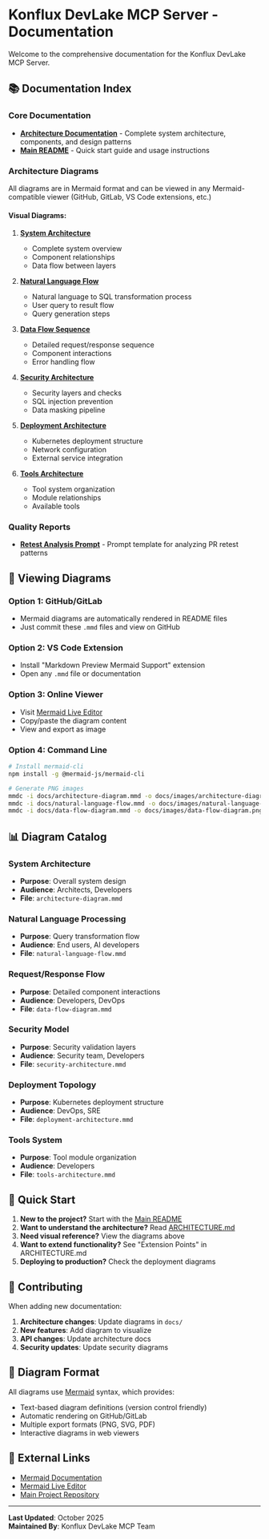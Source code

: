 # Konflux DevLake MCP Server - Documentation

Welcome to the comprehensive documentation for the Konflux DevLake MCP Server.

## 📚 Documentation Index

### Core Documentation

- **[Architecture Documentation](./ARCHITECTURE.md)** - Complete system architecture, components, and design patterns
- **[Main README](../README.md)** - Quick start guide and usage instructions

### Architecture Diagrams

All diagrams are in Mermaid format and can be viewed in any Mermaid-compatible viewer (GitHub, GitLab, VS Code extensions, etc.)

#### Visual Diagrams:

1. **[System Architecture](./architecture-diagram.mmd)** 
   - Complete system overview
   - Component relationships
   - Data flow between layers

2. **[Natural Language Flow](./natural-language-flow.mmd)**
   - Natural language to SQL transformation process
   - User query to result flow
   - Query generation steps

3. **[Data Flow Sequence](./data-flow-diagram.mmd)**
   - Detailed request/response sequence
   - Component interactions
   - Error handling flow

4. **[Security Architecture](./security-architecture.mmd)**
   - Security layers and checks
   - SQL injection prevention
   - Data masking pipeline

5. **[Deployment Architecture](./deployment-architecture.mmd)**
   - Kubernetes deployment structure
   - Network configuration
   - External service integration

6. **[Tools Architecture](./tools-architecture.mmd)**
   - Tool system organization
   - Module relationships
   - Available tools

### Quality Reports

- **[Retest Analysis Prompt](./.prompts/quality_reports/retest_average.md)** - Prompt template for analyzing PR retest patterns

## 🎨 Viewing Diagrams

### Option 1: GitHub/GitLab
- Mermaid diagrams are automatically rendered in README files
- Just commit these `.mmd` files and view on GitHub

### Option 2: VS Code Extension
- Install "Markdown Preview Mermaid Support" extension
- Open any `.mmd` file or documentation

### Option 3: Online Viewer
- Visit [Mermaid Live Editor](https://mermaid.live/)
- Copy/paste the diagram content
- View and export as image

### Option 4: Command Line
```bash
# Install mermaid-cli
npm install -g @mermaid-js/mermaid-cli

# Generate PNG images
mmdc -i docs/architecture-diagram.mmd -o docs/images/architecture-diagram.png
mmdc -i docs/natural-language-flow.mmd -o docs/images/natural-language-flow.png
mmdc -i docs/data-flow-diagram.mmd -o docs/images/data-flow-diagram.png
```

## 📊 Diagram Catalog

### System Architecture
- **Purpose**: Overall system design
- **Audience**: Architects, Developers
- **File**: `architecture-diagram.mmd`

### Natural Language Processing
- **Purpose**: Query transformation flow
- **Audience**: End users, AI developers
- **File**: `natural-language-flow.mmd`

### Request/Response Flow
- **Purpose**: Detailed component interactions
- **Audience**: Developers, DevOps
- **File**: `data-flow-diagram.mmd`

### Security Model
- **Purpose**: Security validation layers
- **Audience**: Security team, Developers
- **File**: `security-architecture.mmd`

### Deployment Topology
- **Purpose**: Kubernetes deployment structure
- **Audience**: DevOps, SRE
- **File**: `deployment-architecture.mmd`

### Tools System
- **Purpose**: Tool module organization
- **Audience**: Developers
- **File**: `tools-architecture.mmd`

## 🚀 Quick Start

1. **New to the project?** Start with the [Main README](../README.md)
2. **Want to understand the architecture?** Read [ARCHITECTURE.md](./ARCHITECTURE.md)
3. **Need visual reference?** View the diagrams above
4. **Want to extend functionality?** See "Extension Points" in ARCHITECTURE.md
5. **Deploying to production?** Check the deployment diagrams

## 🔧 Contributing

When adding new documentation:

1. **Architecture changes**: Update diagrams in `docs/`
2. **New features**: Add diagram to visualize
3. **API changes**: Update architecture docs
4. **Security updates**: Update security diagrams

## 📝 Diagram Format

All diagrams use [Mermaid](https://mermaid.js.org/) syntax, which provides:
- Text-based diagram definitions (version control friendly)
- Automatic rendering on GitHub/GitLab
- Multiple export formats (PNG, SVG, PDF)
- Interactive diagrams in web viewers

## 🔗 External Links

- [Mermaid Documentation](https://mermaid.js.org/intro/)
- [Mermaid Live Editor](https://mermaid.live/)
- [Main Project Repository](../)

---

**Last Updated**: October 2025  
**Maintained By**: Konflux DevLake MCP Team

